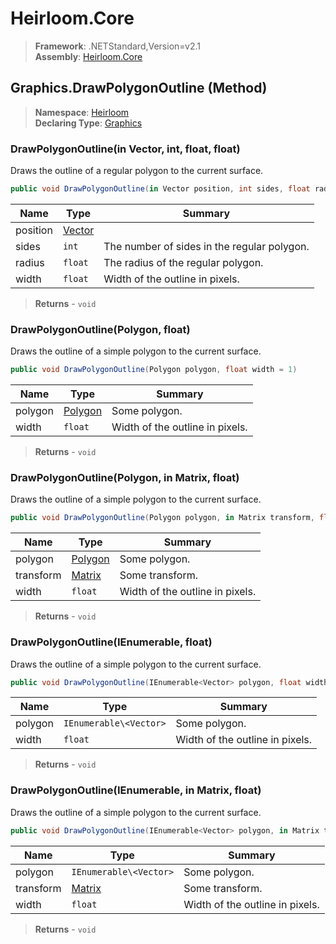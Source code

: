 # Heirloom.Core

> **Framework**: .NETStandard,Version=v2.1  
> **Assembly**: [Heirloom.Core][0]

## Graphics.DrawPolygonOutline (Method)

> **Namespace**: [Heirloom][0]  
> **Declaring Type**: [Graphics][1]

### DrawPolygonOutline(in Vector, int, float, float)

Draws the outline of a regular polygon to the current surface.

```cs
public void DrawPolygonOutline(in Vector position, int sides, float radius, float width = 1)
```

| Name     | Type        | Summary                                     |
|----------|-------------|---------------------------------------------|
| position | [Vector][2] |                                             |
| sides    | `int`       | The number of sides in the regular polygon. |
| radius   | `float`     | The radius of the regular polygon.          |
| width    | `float`     | Width of the outline in pixels.             |

> **Returns** - `void`

### DrawPolygonOutline(Polygon, float)

Draws the outline of a simple polygon to the current surface.

```cs
public void DrawPolygonOutline(Polygon polygon, float width = 1)
```

| Name    | Type         | Summary                         |
|---------|--------------|---------------------------------|
| polygon | [Polygon][3] | Some polygon.                   |
| width   | `float`      | Width of the outline in pixels. |

> **Returns** - `void`

### DrawPolygonOutline(Polygon, in Matrix, float)

Draws the outline of a simple polygon to the current surface.

```cs
public void DrawPolygonOutline(Polygon polygon, in Matrix transform, float width = 1)
```

| Name      | Type         | Summary                         |
|-----------|--------------|---------------------------------|
| polygon   | [Polygon][3] | Some polygon.                   |
| transform | [Matrix][4]  | Some transform.                 |
| width     | `float`      | Width of the outline in pixels. |

> **Returns** - `void`

### DrawPolygonOutline(IEnumerable<Vector>, float)

Draws the outline of a simple polygon to the current surface.

```cs
public void DrawPolygonOutline(IEnumerable<Vector> polygon, float width = 1)
```

| Name    | Type                   | Summary                         |
|---------|------------------------|---------------------------------|
| polygon | `IEnumerable\<Vector>` | Some polygon.                   |
| width   | `float`                | Width of the outline in pixels. |

> **Returns** - `void`

### DrawPolygonOutline(IEnumerable<Vector>, in Matrix, float)

Draws the outline of a simple polygon to the current surface.

```cs
public void DrawPolygonOutline(IEnumerable<Vector> polygon, in Matrix transform, float width = 1)
```

| Name      | Type                   | Summary                         |
|-----------|------------------------|---------------------------------|
| polygon   | `IEnumerable\<Vector>` | Some polygon.                   |
| transform | [Matrix][4]            | Some transform.                 |
| width     | `float`                | Width of the outline in pixels. |

> **Returns** - `void`

[0]: ../../../Heirloom.Core.md
[1]: ../Graphics.md
[2]: ../Vector.md
[3]: ../Polygon.md
[4]: ../Matrix.md
